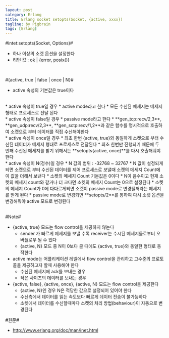 ```yaml
---
layout: post
category: Erlang
title: Erlang socket setopts(Socket, {active, xxxx})
tagline: by Pigbrain
tags: [Erlang]
---
```


<!--more-->

#intet:setopts(Socket, Options)#  
* 하나 이상의 소켓 옵션을 설정한다  
* 리턴 값 : ok | {error, posix()}  
  
<br>  
  
#{active, true | false | once | N}#  
* active 속성의 기본값은 true이다  
<br>  
* active 속성이 true일 경우 
	* active mode라고 한다  
	* 모든 수신된 메세지는 메세지 형태로 프로세스로 전달 된다  
<br>  
* active 속성이 false일 경우  
	* passive mode라고 한다  
	* **gen_tcp:recv/2,3**, **gen_udp:recv/2,3**, **gen_sctp:recv/1,2**과 같은 함수를 명시적으로 호출하여 소켓으로 부터 데이터를 직접 수신해야한다  
<br>  
* active 속성이 once일 경우  
	* 최초 한번 {active, true}와 동일하게 소켓으로 부터 수신된 데이터가 메세지 형태로 프로세스로 전달된다  
	* 최초 한번만 진행되기 때문에 두 번째 수신된 메세지를 받기 위해서는 **setopts{active, once}**를 다시 호출해줘야한다  
<br>  
* active 속성이 N(정수)일 경우  
	* N 값의 범위 : -32768 ~ 32767  
	* N 값이 설정되게 되면 소켓으로 부터 수신된 데이터를 제어 프로세스로 보낼때 소켓의 메세지 Count에 이 값을 더해서 보낸다  
	* 소켓의 메세지 Count 기본값은 0이다  
	* N이 음수이고 현재 소켓의 메세지 count와 같거나 더 크다면 소켓의 메세지 Count는 0으로 설정된다  
	* 소켓의 메세지 Count가 0에 다다르게되면 소켓이 passive mode로 변경될꺼라는 메세지를 받게 된다  
		* passive mode로 변경되면 **setopts/2**를 통하여 다시 소켓 옵션을 변경해줘야 active 모드로 변경된다  

<br>  
<br>  

#Note#  
* {active, true} 모드는 flow control을 제공하지 않는다  
	* sender 가 빠르게 메세지를 보낼 수록 receiver는 수시된 메세지들로부터 오버플로우 될 수 있다  
	* {active, N} 모드 중 N이 0보다 클 때에도 {active, true}와 동일한 형태로 동작한다  
* active mode는 어플리케이션 레벨에서 flow control을 관리하고 고수준의 프로토콜을 제공하고자 할때 사용해야 한다  
	* 수신된 메세지에 ack를 보내는 경우  
	* 작은 사이즈의 데이터를 보내는 경우  
* {active, false}, {active, once}, {active, N} 모드는 flow control을 제공한다 
	* {active, N}인 경우 N은 적당한 값으로 설정되어 있어야 한다  
	* 수신측에서 데이터를 읽는 속도보다 빠르게 데이터 전송이 불가능하다  
	* 소켓에서 데이터를 수신할때마다 소켓의 처리 방법(behaviour)이 자동으로 변경된다  
  
  
#원문#  
* http://www.erlang.org/doc/man/inet.html


